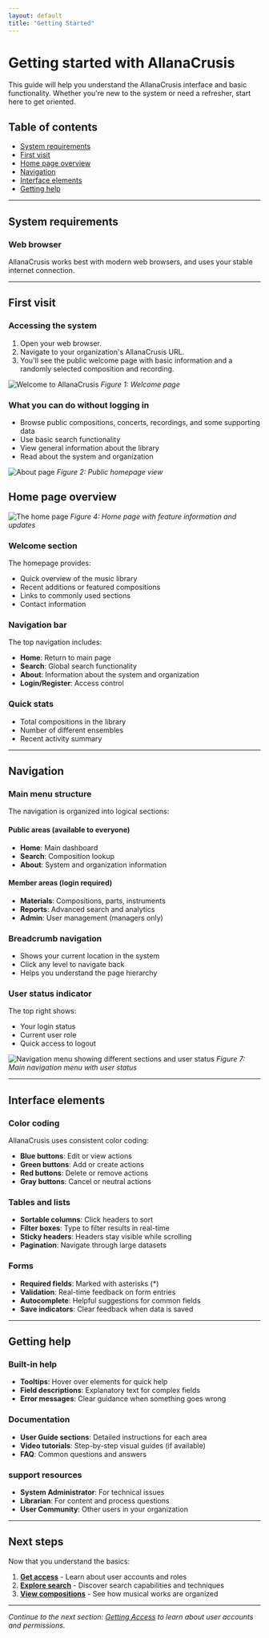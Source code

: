 ```yaml
---
layout: default
title: "Getting Started"
---
```


# Getting started with AllanaCrusis

This guide will help you understand the AllanaCrusis interface and basic functionality. Whether you're new to the system or need a refresher, start here to get oriented.

## Table of contents
- [System requirements](#system-requirements)
- [First visit](#first-visit)
- [Home page overview](#home-page-overview)
- [Navigation](#navigation)
- [Interface elements](#interface-elements)
- [Getting help](#getting-help)

---

## System requirements

### Web browser
AllanaCrusis works best with modern web browsers, and uses your stable internet connection.

---

## First visit

### Accessing the system
1. Open your web browser.
2. Navigate to your organization's AllanaCrusis URL.
3. You'll see the public welcome page with basic information and a randomly selected composition and recording.

![Welcome to AllanaCrusis](images/screenshots/welcome.png)
*Figure 1: Welcome page*

### What you can do without logging in
- Browse public compositions, concerts, recordings, and some supporting data
- Use basic search functionality
- View general information about the library
- Read about the system and organization

![About page](images/screenshots/about.png)
*Figure 2: Public homepage view*

## Home page overview

![The home page](images/screenshots/home.png)
*Figure 4: Home page with feature information and updates*


### Welcome section
The homepage provides:
- Quick overview of the music library
- Recent additions or featured compositions
- Links to commonly used sections
- Contact information

### Navigation bar
The top navigation includes:
- **Home**: Return to main page
- **Search**: Global search functionality
- **About**: Information about the system and organization
- **Login/Register**: Access control

### Quick stats
- Total compositions in the library
- Number of different ensembles
- Recent activity summary

---

## Navigation

### Main menu structure
The navigation is organized into logical sections:

#### Public areas (available to everyone)
- **Home**: Main dashboard
- **Search**: Composition lookup
- **About**: System and organization information

#### Member areas (login required)
- **Materials**: Compositions, parts, instruments
- **Reports**: Advanced search and analytics
- **Admin**: User management (managers only)

### Breadcrumb navigation
- Shows your current location in the system
- Click any level to navigate back
- Helps you understand the page hierarchy

### User status indicator
The top right shows:
- Your login status
- Current user role
- Quick access to logout

![Navigation menu showing different sections and user status](images/screenshots/navigation-menu.png)
*Figure 7: Main navigation menu with user status*

---

## Interface elements

### Color coding
AllanaCrusis uses consistent color coding:
- **Blue buttons**: Edit or view actions
- **Green buttons**: Add or create actions
- **Red buttons**: Delete or remove actions
- **Gray buttons**: Cancel or neutral actions

### Tables and lists
- **Sortable columns**: Click headers to sort
- **Filter boxes**: Type to filter results in real-time
- **Sticky headers**: Headers stay visible while scrolling
- **Pagination**: Navigate through large datasets

### Forms
- **Required fields**: Marked with asterisks (*)
- **Validation**: Real-time feedback on form entries
- **Autocomplete**: Helpful suggestions for common fields
- **Save indicators**: Clear feedback when data is saved

---

## Getting help

### Built-in help
- **Tooltips**: Hover over elements for quick help
- **Field descriptions**: Explanatory text for complex fields
- **Error messages**: Clear guidance when something goes wrong

### Documentation
- **User Guide sections**: Detailed instructions for each area
- **Video tutorials**: Step-by-step visual guides (if available)
- **FAQ**: Common questions and answers

### support resources
- **System Administrator**: For technical issues
- **Librarian**: For content and process questions
- **User Community**: Other users in your organization

---

## Next steps

Now that you understand the basics:

1. **[Get access](getting-access.html)** - Learn about user accounts and roles
2. **[Explore search](search.html)** - Discover search capabilities and techniques
3. **[View compositions](compositions.html)** - See how musical works are organized

---

*Continue to the next section: [Getting Access](getting-access.html) to learn about user accounts and permissions.*